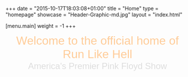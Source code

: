 +++
date = "2015-10-17T18:03:08+01:00"
title = "Home"
type = "homepage"
showcase = "Header-Graphic-md.jpg"
layout = "index.html"

[menu.main]
weight = -1
+++

<!-- SEE _index.md FOR SLIDESHOW SETTINGS AND OTHER -->

<section id="top-b" class="grid-block">
	<div class="wrapper">
		<div class="grid-box width100 grid-h">
			<div class="module mod-box  deepest">
				<div><p style="text-align: center;"><span style="font-size: 24pt; font-family: verdana,geneva,sans-serif; color: #ffcc99;">Welcome to the official home of Run Like Hell </span><br /><span style="font-size: 18pt; font-family: verdana,geneva,sans-serif; color: #dedede;">America's Premier Pink Floyd Show</span></p></div>
			</div>
		</div>
	</div>
</section>